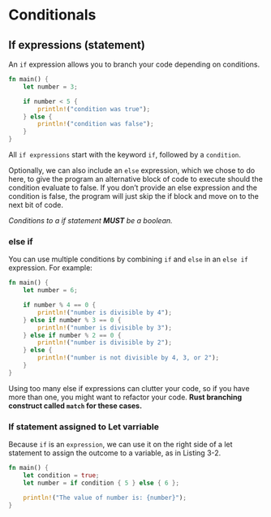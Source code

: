 # Conditionals

## If expressions (statement)
An `if` expression allows you to branch your code depending on conditions.

```rust
fn main() {
    let number = 3;

    if number < 5 {
        println!("condition was true");
    } else {
        println!("condition was false");
    }
}
```

All `if expressions` start with the keyword `if`, followed by a `condition`.

Optionally, we can also include an `else` expression, which we chose to do here, to give the program an alternative block of code to execute should the condition evaluate to false. If you don’t provide an else expression and the condition is false, the program will just skip the if block and move on to the next bit of code.

*Conditions to a if statement **MUST** be a boolean.*

### else if

You can use multiple conditions by combining `if` and `else` in an `else if` expression. For example:

```rust
fn main() {
    let number = 6;

    if number % 4 == 0 {
        println!("number is divisible by 4");
    } else if number % 3 == 0 {
        println!("number is divisible by 3");
    } else if number % 2 == 0 {
        println!("number is divisible by 2");
    } else {
        println!("number is not divisible by 4, 3, or 2");
    }
}
```

Using too many else if expressions can clutter your code, so if you have more than one, you might want to refactor your code. **Rust branching construct called `match` for these cases.**

### If statement assigned to Let varriable
Because `if` is an `expression`, we can use it on the right side of a let statement to assign the outcome to a variable, as in Listing 3-2.

```rust
fn main() {
    let condition = true;
    let number = if condition { 5 } else { 6 };

    println!("The value of number is: {number}");
}
```